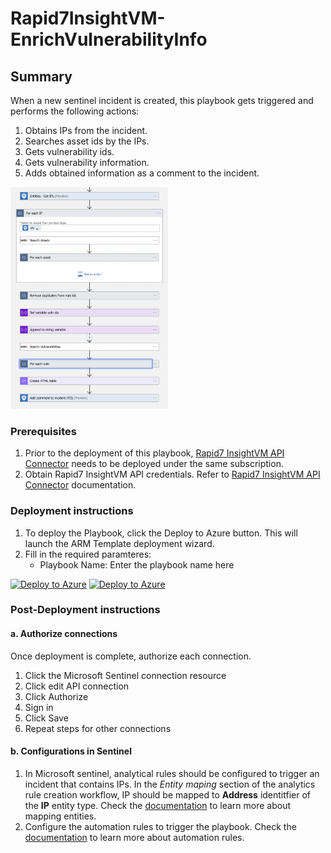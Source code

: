 # Rapid7InsightVM-EnrichVulnerabilityInfo

## Summary

When a new sentinel incident is created, this playbook gets triggered and performs the following actions:

1. Obtains IPs from the incident.
2. Searches asset ids by the IPs.
3. Gets vulnerability ids.
4. Gets vulnerability information.
5. Adds obtained information as a comment to the incident.

<img src="./playbook_screenshot.png" width="50%"/><br>

### Prerequisites

1. Prior to the deployment of this playbook, [Rapid7 InsightVM API Connector](../../Rapid7InsightVMCloudAPIConnector/) needs to be deployed under the same subscription.
2. Obtain Rapid7 InsightVM API credentials. Refer to [Rapid7 InsightVM API Connector](../../Rapid7InsightVMCloudAPIConnector/) documentation.

### Deployment instructions

1. To deploy the Playbook, click the Deploy to Azure button. This will launch the ARM Template deployment wizard.
2. Fill in the required paramteres:
    * Playbook Name: Enter the playbook name here

[![Deploy to Azure](https://aka.ms/deploytoazurebutton)](https://portal.azure.com/#create/Microsoft.Template/uri/https%3A%2F%2Fraw.githubusercontent.com%2FAzure%2FAzure-Sentinel%2Fmaster%2FSolutions%2FRapid7InsightVM%2FPlaybooks%2FPlaybooks%2FRapid7InsightVM-EnrichVulnerabilityInfo%2Fazuredeploy.json) [![Deploy to Azure](https://aka.ms/deploytoazuregovbutton)](https://portal.azure.us/#create/Microsoft.Template/uri/https%3A%2F%2Fraw.githubusercontent.com%2FAzure%2FAzure-Sentinel%2Fmaster%2FSolutions%2FRapid7InsightVM%2FPlaybooks%2FPlaybooks%2FRapid7InsightVM-EnrichVulnerabilityInfo%2Fazuredeploy.json)

### Post-Deployment instructions

#### a. Authorize connections

Once deployment is complete, authorize each connection.

1. Click the Microsoft Sentinel connection resource
2. Click edit API connection
3. Click Authorize
4. Sign in
5. Click Save
6. Repeat steps for other connections

#### b. Configurations in Sentinel

1. In Microsoft sentinel, analytical rules should be configured to trigger an incident that contains IPs. In the *Entity maping* section of the analytics rule creation workflow, IP should be mapped to **Address** identitfier of the **IP** entity type. Check the [documentation](https://docs.microsoft.com/azure/sentinel/map-data-fields-to-entities) to learn more about mapping entities.
2. Configure the automation rules to trigger the playbook. Check the [documentation](https://docs.microsoft.com/azure/sentinel/tutorial-respond-threats-playbook) to learn more about automation rules.
